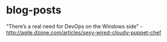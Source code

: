 blog-posts
==========
"There’s a real need for DevOps on the Windows side" - http://agile.dzone.com/articles/sexy-wired-cloudy-puppet-chef